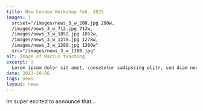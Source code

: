 ```yaml
---
title: New London Workshop Feb. 2025
images: |
  srcset="/images/news_3_w_200.jpg 200w,
  /images/news_3_w_712.jpg 712w,
  /images/news_3_w_1052.jpg 1052w,
  /images/news_3_w_1278.jpg 1278w,
  /images/news_3_w_1380.jpg 1380w" 
  src="/images/news_3_w_1380.jpg"
alt: Image of Marcus teaching
excerpt: |
  Lorem ipsum dolor sit amet, consetetur sadipscing elitr, sed diam nonumy eirmod tempor invidunt ut labore et dolore magna aliquyam erat, sed diam voluptua. At vero eos et accusam et justo duo dolores et ea rebum. Stet clita kasd gubergren, no sea takimata sanctus est.
date: 2023-10-06
tags: news
layout: news
---
```


Im super excited to announce that...
